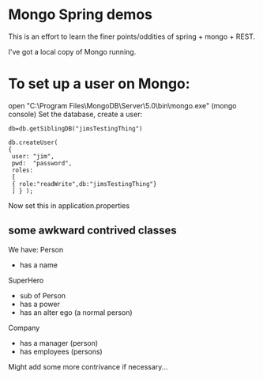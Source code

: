 # Mongo Spring demos

This is an effort to learn the finer points/oddities of spring + mongo + REST.

I've got a local copy of Mongo running.

# To set up a user on Mongo:
open "C:\Program Files\MongoDB\Server\5.0\bin\mongo.exe" (mongo console)
Set the database, create a user:
```
db=db.getSiblingDB("jimsTestingThing")

db.createUser(
{ 
 user: "jim",
 pwd:  "password",
 roles:
 [
 { role:"readWrite",db:"jimsTestingThing"}
 ] } );

```
Now set this in application.properties


## some awkward contrived classes
We have:
Person
- has a name

SuperHero
- sub of Person
- has a power
- has an alter ego (a normal person)

Company
- has a manager (person)
- has employees (persons)

Might add some more contrivance if necessary...
